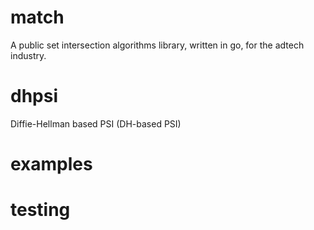 # match
A public set intersection algorithms library, written in go, for the adtech industry.

# dhpsi

Diffie-Hellman based PSI (DH-based PSI)

# examples


# testing

